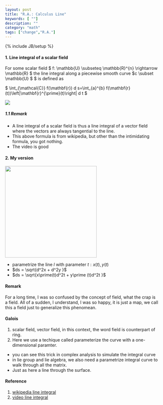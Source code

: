 ```yaml
---
layout: post
title: "R.A.: Calculus Line"
keywords: [ ""]
description: ""
category: "math"
tags: ["change","R.A."]
---
```

{% include JB/setup %}

#### 1. Line integral of a scalar field
For some scalar field 
$
f: \mathbb{U} \subseteq \mathbb{R}^{n} \rightarrow \mathbb{R}
$
the line integral along a piecewise smooth curve 
$c \subset \mathbb{U} $
$ is defined as

$
\int_{\mathcal{C}} f(\mathbf{r}) d s=\int_{a}^{b}
f(\mathbf{r}(t))\left|\mathbf{r}^{\prime}(t)\right| d t
$

<img src="{{IMAGE_PATH}}/math-change-calculus-line-scalar-field.gif" />

##### 1.1 Remark
- A line integral of a scalar field is thus a line integral of a vector field
where the vectors are always tangential to the line.
- This above formula is from wikipedia, but other than the intimidating formula,
  you got nothing.
- The video is good


#### 2. My version

<img src="{{IMAGE_PATH}}/math-change-real-analysis-calculus-line-image.png"
width="300" />

- parametrize the line $l$ with parameter $t: x(t), y(t)$
- $ds = \sqrt{d^2x + d^2y }$
- $ds = \sqrt{x\prime(t)d^2t + y\prime (t)d^2t }$





#### Remark
For a long time, I was so confused by the concept of field, what the crap is a
field. All of a sudden, I understand, I was so happy, it is just a map, we call
this a field just to generalize this phenomean.

#### Galois
1. scalar field, vector field, in this context, the word field is counterpart of
   ring.
2. Here we use a techique called parameterize the curve with a one-dimensional
   paramter.
- you can see this trick in complex analysis to simulate the integral curve
- in lie group and lie algebra, we also need a parametrize integral curve to
  walk through all the matrix.
- Just as here a line through the surface.






#### Reference
1. [wikipedia line integral](https://en.wikipedia.org/wiki/Line_integral)
2. [video line integral](https://www.khanacademy.org/math/multivariable-calculus/integrating-multivariable-functions/line-integrals/v/introduction-to-the-line-integral)



